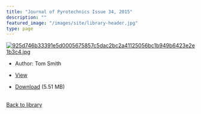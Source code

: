 ```yaml
---
title: "Journal of Pyrotechnics Issue 34, 2015"
description: ""
featured_image: "/images/site/library-header.jpg"
type: page
---
```


<a href="https://drive.google.com/file/d/1NbWKlmvN7B9m6nle7kMiKUMdD3ISWX_6/view" target="_blank">![925d746b33391e5d0005675857c5dac2bc2a41125056bc1b949b6423e2e1b3c4.jpg](/images/library/925d746b33391e5d0005675857c5dac2bc2a41125056bc1b949b6423e2e1b3c4.jpg)</a>
* Author: Tom Smith
* <a href="https://drive.google.com/file/d/1NbWKlmvN7B9m6nle7kMiKUMdD3ISWX_6/view" target="_blank">View</a>

* [Download](https://drive.google.com/uc?export=download&id=1NbWKlmvN7B9m6nle7kMiKUMdD3ISWX_6) (5.51 MB)

<br />[Back to library](/library/)
